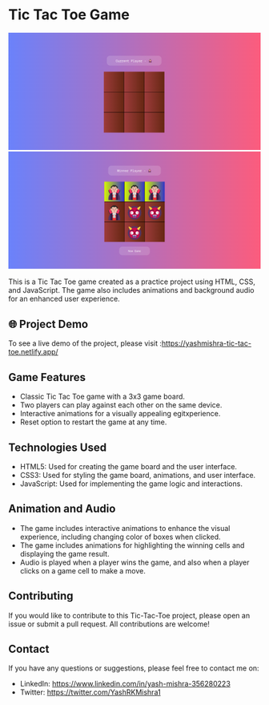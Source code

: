 # Tic Tac Toe Game

<img src="./assects/Screenshot (257).png">

<img src="./assects/Screenshot (258).png">

This is a Tic Tac Toe game created as a practice project using HTML, CSS, and JavaScript. The game also includes animations and background audio for an enhanced user experience.

## 🌐 Project Demo 

To see a live demo of the project, please visit :https://yashmishra-tic-tac-toe.netlify.app/

## Game Features

- Classic Tic Tac Toe game with a 3x3 game board.
- Two players can play against each other on the same device.
- Interactive animations for a visually appealing egitxperience.
- Reset option to restart the game at any time.

## Technologies Used

- HTML5: Used for creating the game board and the user interface.
- CSS3: Used for styling the game board, animations, and user interface.
- JavaScript: Used for implementing the game logic and interactions.

## Animation and Audio

- The game includes interactive animations to enhance the visual experience, including changing color of boxes when clicked.
- The game includes animations for highlighting the winning cells and displaying the game result.
- Audio is played when a player wins the game, and also when a player clicks on a game cell to make a move.


## Contributing

If you would like to contribute to this Tic-Tac-Toe project, please open an issue or submit a pull request. All contributions are welcome!


## Contact 

If you have any questions or suggestions, please feel free to contact me on:

- LinkedIn: https://www.linkedin.com/in/yash-mishra-356280223
- Twitter: https://twitter.com/YashRKMishra1




